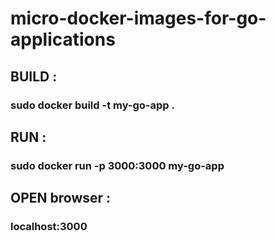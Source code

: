 # micro-docker-images-for-go-applications

## BUILD :
### sudo docker build -t my-go-app .

## RUN :
### sudo docker run -p 3000:3000 my-go-app

## OPEN browser :
### localhost:3000
